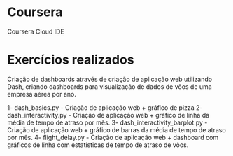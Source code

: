 # Coursera
 Coursera Cloud IDE

# Exercícios realizados

Criação de dashboards através de criação de aplicação web utilizando Dash, criando dashboards para visualização de dados de vôos de uma empresa aérea por ano.

1- dash_basics.py - Criação de aplicação web + gráfico de pizza
2- dash_interactivity.py - Criação de aplicação web + gráfico de linha da média de tempo de atraso por mês.
3- dash_interactivity_barplot.py - Criação de aplicação web + gráfico de barras da média de tempo de atraso por mês.
4- flight_delay.py - Criação de aplicação web + dashboard com gráficos de linha com estatísticas de tempo de atraso de vôos.

